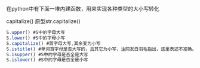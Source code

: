 在python中有下面一堆内建函数，用来实现各种类型的大小写转化



capitalize() 原型str.capitalize()



```javascript
S.upper() #S中的字母大写
S.lower() #S中的字母小写
S.capitalize() #首字母大写,其余变为小写
S.istitle() #单词首字母是否大写的，且其它为小写，注网友白羽毛指出，这里表述不准确。非常感谢他。为了让看官对这些大小写问题有更深刻理解，我从新写下面的例子，请看官审查。再次感谢白羽毛。
S.isupper() #S中的字母是否全是大写
S.islower() #S中的字母是否全是小写
```

